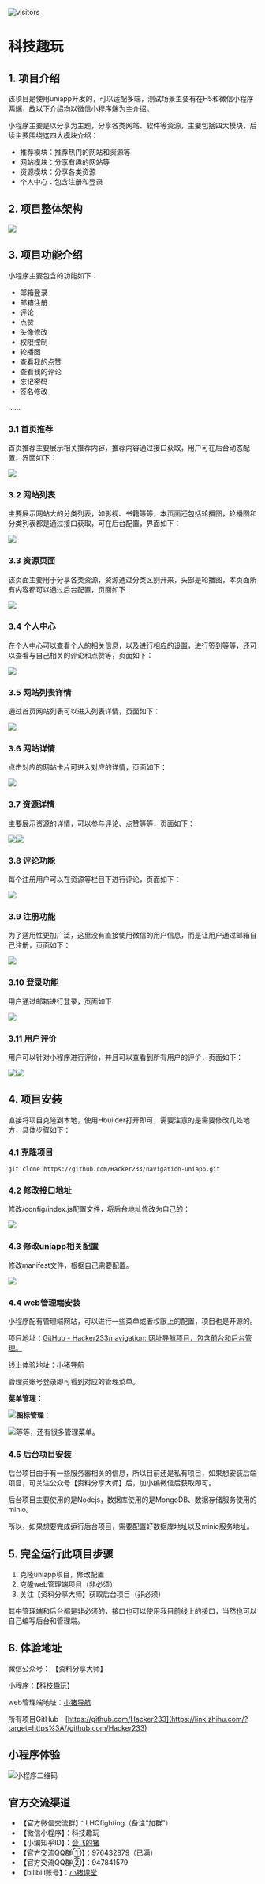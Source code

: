 ![visitors](https://visitor-badge.glitch.me/badge?page_id=Hacker233.navigation-uniapp&left_color=green&right_color=red)

# 科技趣玩

## 1. 项目介绍

该项目是使用uniapp开发的，可以适配多端，测试场景主要有在H5和微信小程序两端，故以下介绍均以微信小程序端为主介绍。

小程序主要是以分享为主题，分享各类网站、软件等资源，主要包括四大模块，后续主要围绕这四大模块介绍：

* 推荐模块：推荐热门的网站和资源等
* 网站模块：分享有趣的网站等
* 资源模块：分享各类资源
* 个人中心：包含注册和登录

## 2. 项目整体架构

![](https://pic2.zhimg.com/80/v2-7b552fd0a7168349ced0561ac2966819_720w.jpg)

## 3. 项目功能介绍

小程序主要包含的功能如下：

* 邮箱登录
* 邮箱注册
* 评论
* 点赞
* 头像修改
* 权限控制
* 轮播图
* 查看我的点赞
* 查看我的评论
* 忘记密码
* 签名修改

......

### 3.1 首页推荐

首页推荐主要展示相关推荐内容，推荐内容通过接口获取，用户可在后台动态配置，界面如下：

![](https://pic3.zhimg.com/80/v2-7942464e4b50bfd27e2e6ef36f9141da_720w.jpg)

### 3.2 网站列表

主要展示网站大的分类列表，如影视、书籍等等，本页面还包括轮播图，轮播图和分类列表都是通过接口获取，可在后台配置，界面如下：

![](https://pic2.zhimg.com/80/v2-9f24402107f6eff82fcad5b7e669bf21_720w.jpg)

### 3.3 资源页面

该页面主要用于分享各类资源，资源通过分类区别开来，头部是轮播图，本页面所有内容都可以通过后台配置，页面如下：

![](https://pic4.zhimg.com/80/v2-58c24ca1b9ac57f318c9e890b8cc9f93_720w.jpg)

### 3.4 个人中心

在个人中心可以查看个人的相关信息，以及进行相应的设置，进行签到等等，还可以查看与自己相关的评论和点赞等，页面如下：

![](https://pic2.zhimg.com/80/v2-4d5a9cbb413d9175f4e24b37c5d08a1d_720w.jpg)

### 3.5 网站列表详情

通过首页网站列表可以进入列表详情，页面如下：

![](https://pic4.zhimg.com/80/v2-cdab6c8e7cd9f6554bbcba8035d935c3_720w.jpg)

### 3.6 网站详情

点击对应的网站卡片可进入对应的详情，页面如下：

![](https://pic2.zhimg.com/80/v2-3201099fbb686a45605ffb878d81db09_720w.jpg)

### 3.7 资源详情

主要展示资源的详情，可以参与评论、点赞等等，页面如下：

![](https://pic2.zhimg.com/80/v2-30ad2b51f8c70cda3c310d71078f9381_720w.jpg)![](https://pic4.zhimg.com/80/v2-dcdc848fc5e1487bf66c29a3d1ff452f_720w.jpg)

### 3.8 评论功能

每个注册用户可以在资源等栏目下进行评论，页面如下：

![](https://pic2.zhimg.com/80/v2-006a948c44ceced814c1907a3567ec71_720w.jpg)

### 3.9 注册功能

为了适用性更加广泛，这里没有直接使用微信的用户信息，而是让用户通过邮箱自己注册，页面如下：

![](https://pic3.zhimg.com/80/v2-2df83e1576414b60db5c61af89914c86_720w.jpg)

### 3.10 登录功能

用户通过邮箱进行登录，页面如下

![](https://pic4.zhimg.com/80/v2-18c205039a228338ef805418c4cfcc0f_720w.jpg)

### 3.11 用户评价

用户可以针对小程序进行评价，并且可以查看到所有用户的评价，页面如下：

![](https://pic4.zhimg.com/80/v2-203210aa2297686567d65801494edf5b_720w.jpg)![](https://pic2.zhimg.com/80/v2-e2704271b61127a99fef412f753c8b2d_720w.jpg)

## 4. 项目安装

直接将项目克隆到本地，使用Hbuilder打开即可，需要注意的是需要修改几处地方，具体步骤如下：

### 4.1 克隆项目

```text
git clone https://github.com/Hacker233/navigation-uniapp.git
```

### 4.2 修改接口地址

修改/config/index.js配置文件，将后台地址修改为自己的：

![](https://pic2.zhimg.com/80/v2-3e64b631de1b3819dd21133f9909acdd_720w.jpg)

### 4.3 修改uniapp相关配置

修改manifest文件，根据自己需要配置。

![](https://pic1.zhimg.com/80/v2-8e61c1249e8ceb617adbf60ff6f076ec_720w.jpg)

### 4.4 web管理端安装

小程序配有管理端网站，可以进行一些菜单或者权限上的配置，项目也是开源的。

项目地址：[GitHub - Hacker233/navigation: 网址导航项目，包含前台和后台管理。](https://link.zhihu.com/?target=https%3A//github.com/Hacker233/navigation)

线上体验地址：[小猪导航](https://link.zhihu.com/?target=https%3A//smallpig.site/)

管理员账号登录即可看到对应的管理菜单。

**菜单管理：**

![](https://pic2.zhimg.com/80/v2-3772c50e5f82c08df9f1e2c4101fbad9_720w.jpg)**图标管理：**

![](https://pic1.zhimg.com/80/v2-090be8947ba06483b3194ceed693380c_720w.jpg)等等，还有很多管理菜单。

### 4.5 后台项目安装

后台项目由于有一些服务器相关的信息，所以目前还是私有项目，如果想安装后端项目，可关注公众号【资料分享大师】后，加小编微信后获取即可。

后台项目主要使用的是Nodejs，数据库使用的是MongoDB、数据存储服务使用的minio。

所以，如果想要完成运行后台项目，需要配置好数据库地址以及minio服务地址。

## 5. 完全运行此项目步骤

1. 克隆uniapp项目，修改配置
2. 克隆web管理端项目（非必须）
3. 关注【资料分享大师】获取后台项目（非必须）

其中管理端和后台都是非必须的，接口也可以使用我目前线上的接口，当然也可以自己编写后台和管理端。

## 6. 体验地址

微信公众号： 【资料分享大师】

小程序：【科技趣玩】

web管理端地址：[小猪导航](https://link.zhihu.com/?target=https%3A//smallpig.site/software%3FmenuId%3D1%26menuIcon%3Dpig-shouye)

所有项目GitHub：[https://github.com/Hacker233](https://link.zhihu.com/?target=https%3A//github.com/Hacker233)


## 小程序体验

![小程序二维码](https://camo.githubusercontent.com/742203707568f7199cc426f816d6b83dcd270a87fa6bcdd98113a0e3a61553e0/68747470733a2f2f736d616c6c7069672e736974652f696d672f7172636f64652e33353532356238312e6a7067)

## 官方交流渠道

- 【官方微信交流群】：LHQfighting（备注“加群”）
- 【微信小程序】：科技趣玩
- 【小编知乎ID】：[会飞的猪](https://www.zhihu.com/people/luhongquan)
- 【官方交流QQ群①】：976432879（已满）
- 【官方交流QQ群②】：947841579
- 【bilibili账号】：[小猪课堂](https://space.bilibili.com/493520625?spm_id_from=333.1007.0.0)
